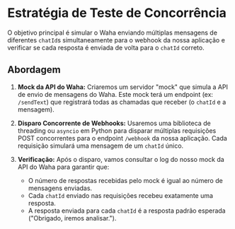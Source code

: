 
# Estratégia de Teste de Concorrência

O objetivo principal é simular o Waha enviando múltiplas mensagens de diferentes `chatId`s simultaneamente para o webhook da nossa aplicação e verificar se cada resposta é enviada de volta para o `chatId` correto.

## Abordagem

1.  **Mock da API do Waha:** Criaremos um servidor "mock" que simula a API de envio de mensagens do Waha. Este mock terá um endpoint (ex: `/sendText`) que registrará todas as chamadas que receber (o `chatId` e a mensagem).

2.  **Disparo Concorrente de Webhooks:** Usaremos uma biblioteca de threading ou `asyncio` em Python para disparar múltiplas requisições POST concorrentes para o endpoint `/webhook` da nossa aplicação. Cada requisição simulará uma mensagem de um `chatId` único.

3.  **Verificação:** Após o disparo, vamos consultar o log do nosso mock da API do Waha para garantir que:
    *   O número de respostas recebidas pelo mock é igual ao número de mensagens enviadas.
    *   Cada `chatId` enviado nas requisições recebeu exatamente uma resposta.
    *   A resposta enviada para cada `chatId` é a resposta padrão esperada ("Obrigado, iremos analisar.").
